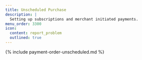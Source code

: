 ```yaml
---
title: Unscheduled Purchase
description: |
  Setting up subscriptions and merchant initiated payments.
menu_order: 3300
icon:
  content: report_problem
  outlined: true
---
```


{% include payment-order-unscheduled.md %}
